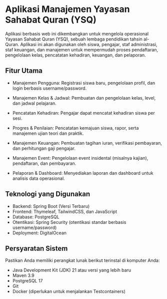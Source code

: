 # Aplikasi Manajemen Yayasan Sahabat Quran (YSQ) #

Aplikasi berbasis web ini dikembangkan untuk mengelola operasional Yayasan Sahabat Quran (YSQ), sebuah lembaga pendidikan tahsin al-Quran. Aplikasi ini akan digunakan oleh siswa, pengajar, staf administrasi, staf keuangan, dan manajemen untuk mempermudah proses pendaftaran, pengelolaan kelas, pencatatan kehadiran, keuangan, dan pelaporan.

## Fitur Utama ##

* Manajemen Pengguna: Registrasi siswa baru, pengelolaan profil, dan login berbasis username/password.

* Manajemen Kelas & Jadwal: Pembuatan dan pengelolaan kelas, level, dan jadwal pelajaran.

* Pencatatan Kehadiran: Pengajar dapat mencatat kehadiran siswa per sesi.

* Progres & Penilaian: Pencatatan kemajuan siswa, rapor, serta manajemen ujian teori dan praktik.

* Manajemen Keuangan: Pembuatan tagihan iuran, verifikasi pembayaran, dan perhitungan gaji pengajar.

* Manajemen Event: Pengelolaan event insidental (misalnya kajian), pendaftaran, dan pembayaran.

* Pelaporan & Dashboard: Menyediakan laporan dan dashboard untuk analisis data operasional.

## Teknologi yang Digunakan ##

* Backend: Spring Boot (Versi Terbaru)
* Frontend: Thymeleaf, TailwindCSS, dan JavaScript
* Database: PostgreSQL
* Otentikasi: Spring Security (otentikasi standar berbasis username/password)
* Deployment: DigitalOcean

## Persyaratan Sistem ##

Pastikan Anda memiliki perangkat lunak berikut terinstal di komputer Anda:

* Java Development Kit (JDK) 21 atau versi yang lebih baru
* Maven 3.9
* PostgreSQL 17
* Git
* Docker (diperlukan untuk menjalankan Testcontainers)
